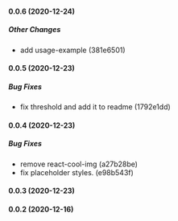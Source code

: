 #### 0.0.6 (2020-12-24)

##### Other Changes

*  add usage-example (381e6501)

#### 0.0.5 (2020-12-23)

##### Bug Fixes

*  fix threshold and add it to readme (1792e1dd)

#### 0.0.4 (2020-12-23)

##### Bug Fixes

*  remove react-cool-img (a27b28be)
*  fix placeholder styles. (e98b543f)

#### 0.0.3 (2020-12-23)

#### 0.0.2 (2020-12-16)

